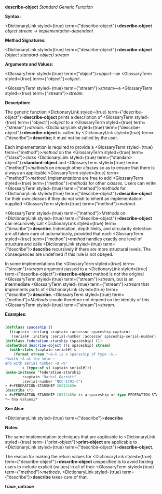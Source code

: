 **describe-object** *Standard Generic Function* 



**Syntax:** 



<DictionaryLink styled={true} term={"describe-object"}><b>describe-object</b></DictionaryLink> *object stream → implementation-dependent* 



**Method Signatures:** 



<DictionaryLink styled={true} term={"describe-object"}><b>describe-object</b></DictionaryLink> *(object standard-object) stream* 



**Arguments and Values:** 



<GlossaryTerm styled={true} term={"object"}><i>object</i></GlossaryTerm>—an <GlossaryTerm styled={true} term={"object"}><i>object</i></GlossaryTerm>. 



<GlossaryTerm styled={true} term={"stream"}><i>stream</i></GlossaryTerm>—a <GlossaryTerm styled={true} term={"stream"}><i>stream</i></GlossaryTerm>. 



**Description:** 



The generic function <DictionaryLink styled={true} term={"describe-object"}><b>describe-object</b></DictionaryLink> prints a description of <GlossaryTerm styled={true} term={"object"}><i>object</i></GlossaryTerm> to a <GlossaryTerm styled={true} term={"stream"}><i>stream</i></GlossaryTerm>. <DictionaryLink styled={true} term={"describe-object"}><b>describe-object</b></DictionaryLink> is called by <DictionaryLink styled={true} term={"describe"}><b>describe</b></DictionaryLink>; it must not be called by the user. 



Each implementation is required to provide a <GlossaryTerm styled={true} term={"method"}><i>method</i></GlossaryTerm> on the <GlossaryTerm styled={true} term={"class"}><i>class</i></GlossaryTerm> <DictionaryLink styled={true} term={"standard-object"}><b>standard-object</b></DictionaryLink> and <GlossaryTerm styled={true} term={"method"}><i>methods</i></GlossaryTerm> on enough other *classes* so as to ensure that there is always an applicable <GlossaryTerm styled={true} term={"method"}><i>method</i></GlossaryTerm>. Implementations are free to add <GlossaryTerm styled={true} term={"method"}><i>methods</i></GlossaryTerm> for other *classes*. Users can write <GlossaryTerm styled={true} term={"method"}><i>methods</i></GlossaryTerm> for <DictionaryLink styled={true} term={"describe-object"}><b>describe-object</b></DictionaryLink> for their own *classes* if they do not wish to inherit an implementation-supplied <GlossaryTerm styled={true} term={"method"}><i>method</i></GlossaryTerm>. 



<GlossaryTerm styled={true} term={"method"}><i>Methods</i></GlossaryTerm> on <DictionaryLink styled={true} term={"describe-object"}><b>describe-object</b></DictionaryLink> can recursively call <DictionaryLink styled={true} term={"describe"}><b>describe</b></DictionaryLink>. Indentation, depth limits, and circularity detection are all taken care of automatically, provided that each <GlossaryTerm styled={true} term={"method"}><i>method</i></GlossaryTerm> handles exactly one level of structure and calls <DictionaryLink styled={true} term={"describe"}><b>describe</b></DictionaryLink> recursively if there are more structural levels. The consequences are undefined if this rule is not obeyed. 







 



 



In some implementations the <GlossaryTerm styled={true} term={"stream"}><i>stream</i></GlossaryTerm> argument passed to a <DictionaryLink styled={true} term={"describe-object"}><b>describe-object</b></DictionaryLink> method is not the original <GlossaryTerm styled={true} term={"stream"}><i>stream</i></GlossaryTerm>, but is an intermediate <GlossaryTerm styled={true} term={"stream"}><i>stream</i></GlossaryTerm> that implements parts of <DictionaryLink styled={true} term={"describe"}><b>describe</b></DictionaryLink>. <GlossaryTerm styled={true} term={"method"}><i>Methods</i></GlossaryTerm> should therefore not depend on the identity of this <GlossaryTerm styled={true} term={"stream"}><i>stream</i></GlossaryTerm>. 



**Examples:**
```lisp

(defclass spaceship () 
  ((captain :initarg :captain :accessor spaceship-captain) 
   (serial# :initarg :serial-number :accessor spaceship-serial-number))) 
(defclass federation-starship (spaceship) ()) 
(defmethod describe-object ((s spaceship) stream) 
  (with-slots (captain serial#) s 
    (format stream "~&~S is a spaceship of type ~S,~ 
~%with ~A at the helm ~ 
and with serial number ~D.~%" 
	    s (type-of s) captain serial#))) 
(make-instance ’federation-starship 
		:captain "Rachel Garrett" 
		:serial-number "NCC-1701-C") 
→ #<FEDERATION-STARSHIP 26312465> 
(describe \*) 
▷ #<FEDERATION-STARSHIP 26312465> is a spaceship of type FEDERATION-STARSHIP, ▷ with Rachel Garrett at the helm and with serial number NCC-1701-C. 
*→ hno valuesi* 

```
**See Also:** 



<DictionaryLink styled={true} term={"describe"}><b>describe</b></DictionaryLink> 



**Notes:** 



The same implementation techniques that are applicable to <DictionaryLink styled={true} term={"print-object"}><b>print-object</b></DictionaryLink> are applicable to <DictionaryLink styled={true} term={"describe-object"}><b>describe-object</b></DictionaryLink>. 



The reason for making the return values for <DictionaryLink styled={true} term={"describe-object"}><b>describe-object</b></DictionaryLink> unspecified is to avoid forcing users to include explicit (values) in all of their <GlossaryTerm styled={true} term={"method"}><i>methods</i></GlossaryTerm>. <DictionaryLink styled={true} term={"describe"}><b>describe</b></DictionaryLink> takes care of that. 







 



 



**trace, untrace** 



